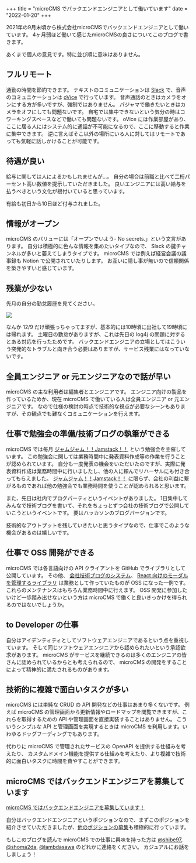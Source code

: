 +++
title = "microCMS でバックエンドエンジニアとして働いています"
date = "2022-01-20"
+++

2021年の9月末頃から株式会社microCMSでバックエンドエンジニアとして働いています。
4ヶ月弱ほど働いて感じたmicroCMSの良さについてこのブログで書きます。

あくまで個人の意見です。特に並び順に意味はありません。

## フルリモート

通勤の時間を節約できます。
テキストのコミュニケーションは [Slack](https://slack.com/) で、音声のコミュニケーションは [oVice](https://ovice.in/ja/) で行っています。
音声通話のときはカメラをオンにする方が多いですが、強制ではありません。
パジャマで働きたいときはカメラをオフにしても問題ないです。
自宅では集中できないという気分の時はコワーキングスペースなどで働いても問題ないです。
oVice には作業部屋があり、ここに居る人にはシステム的に通話が不可能になるので、ここに移動すると作業に集中できます。
逆に言えばそこ以外の場所にいる人に対してはリモートであっても気軽に話しかけることが可能です。

## 待遇が良い

給与に関しては人によるかもしれませんが…。
自分の場合は前職と比べて二桁パーセント高い数値を提示していただきました。
良いエンジニアには高い給与を払うべきという文化が根付いていると思っています。

有給も初日から10日ほど付与されました。

## 情報がオープン

microCMS のバリューには「オープンでいよう- No secrets.」という文言があります。
自分は積極的に色んな情報を集めたいタイプなので、 Slack の鍵チャンネルが多いと萎えてしまうタイプです。
microCMS では例えば経営会議の議事録も Notion で公開されていたりします。
お互いに隠し事が無いので信頼関係を築きやすいと感じています。

## 残業が少ない

先月の自分の勤怠履歴を見てください。

![](https://images.microcms-assets.io/assets/6d557c87790a4d889ca5641b57b7947f/e0d34ec6fad84a22acb8493b5cd47ee5/image.png)

なんか 12/9 だけ頑張っちゃってますが、基本的には10時頃に出社して19時頃には帰れます。
土曜日の勤怠がありますが、これは先日の log4j の問題に対するとある対応を行ったためです。
バックエンドエンジニアの立場としてはこういう突発的なトラブルと向き合う必要はありますが、サービス残業にはなっていないです。

## 全員エンジニア or 元エンジニアなので話が早い

microCMS の主な利用者は編集者とエンジニアです。
エンジニア向けの製品を作っているためか、現在 microCMS で働いている人は全員エンジニア or 元エンジニアです。
なので仕様の検討の時点で技術的な視点が必要なシーンもありますが、その観点でも難なくコミュニケーションを行えます。

## 仕事で勉強会の準備/技術ブログの執筆ができる

microCMS では毎月 [ジャムジャム！！Jamstack！！](https://jamjamjamstack.connpass.com/event/) という勉強会を主催しています。
この勉強会に関しては業務時間中に発表資料作成等の作業を行うことが認められています。
自分も一度発表の機会をいただいたのですが、実際に発表資料作成は業務時間中に行いましたし、他の人に頼んでリハーサルにも付き合ってもらえました。
[ジャムジャム！！Jamstack！！](https://jamjamjamstack.connpass.com/event/) に限らず、会社の利益に繋がるものであれば他の勉強会でも業務時間を使うことが認められると思います。

また、先日は社内でブログパーティというイベントがありました。
1日集中してみんなで技術ブログを書いて、それをちょっとずつ会社の技術ブログで公開していこうというイベントです。
要はハッカソンのブログバージョンです。

技術的なアウトプットを残していきたいと思うタイプなので、仕事でこのような機会があるのは嬉しいです。

## 仕事で OSS 開発ができる

microCMS では各言語向けの API クライアントを GitHub でライブラリとして公開しています。
その他、 [会社技術ブログのシステム](https://github.com/microcmsio/microcms-blog)、 [React 向けのモーダルを管理するライブラリ](https://github.com/microcmsio/react-hooks-use-modal) は業務として作っていたものが OSS になった一例です。
これらのメンテナンスはもちろん業務時間中に行えます。
OSS 開発に参加したいけど一歩踏み出せないという方は microCMS で働くと良いきっかけを得られるのではないでしょうか。

## to Developer の仕事

自分はアイデンティティとしてソフトウェアエンジニアであるという点を重視しています。
そして同じソフトウェアエンジニアから認められたいという承認欲求があります。
microCMS がサービスを継続できるのは多くのエンジニアの皆さんに認められているからとも考えられるので、 microCMS の開発をすることによって精神的に満たされるものがあります。

## 技術的に複雑で面白いタスクが多い

microCMS には単純な CRUD の API 開発などの仕事はあまり多くないです。
例えば microCMS の管理画面から更新情報やロードマップを閲覧できますが、これらを取得するための API や管理画面を直接実装することはありません。
こういうシンプルな API と管理画面を実現するときは microCMS を利用します。いわゆるドッグフーディングでもあります。

代わりに microCMS で管理されたサービスの OpenAPI を提供する仕組みを考えたり、 カスタムドメイン機能を提供する仕組みを考えたり、より複雑で技術的に面白いタスクに時間を費やすことができます。

## microCMS ではバックエンドエンジニアを募集しています

[microCMS ではバックエンドエンジニアを募集しています！](https://herp.careers/v1/wanta/nVBH6VWLb_wL)

自分はバックエンドエンジニアというポジションなので、まずこのポジションを紹介させていただきましたが、[他のポジションの募集](https://herp.careers/v1/wanta)も積極的に行っています。

もしこのブログを読んで microCMS での仕事に興味を持った方は [@shibe97](https://twitter.com/shibe97), [@shoma2da](https://twitter.com/shoma2da), [@lambdasawa](https://twitter.com/lambdasawa) のどれかに連絡をください。
カジュアルにお話をしましょう！
